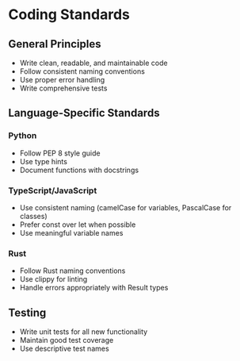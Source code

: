 # Coding Standards

## General Principles
- Write clean, readable, and maintainable code
- Follow consistent naming conventions
- Use proper error handling
- Write comprehensive tests

## Language-Specific Standards

### Python
- Follow PEP 8 style guide
- Use type hints
- Document functions with docstrings

### TypeScript/JavaScript
- Use consistent naming (camelCase for variables, PascalCase for classes)
- Prefer const over let when possible
- Use meaningful variable names

### Rust
- Follow Rust naming conventions
- Use clippy for linting
- Handle errors appropriately with Result types

## Testing
- Write unit tests for all new functionality
- Maintain good test coverage
- Use descriptive test names